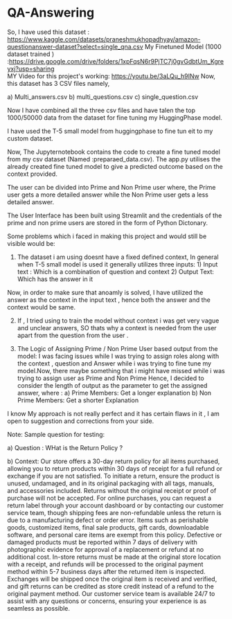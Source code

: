 # QA-Answering

So, I have used this dataset : https://www.kaggle.com/datasets/praneshmukhopadhyay/amazon-questionanswer-dataset?select=single_qna.csv
My Finetuned Model (1000 dataset trained ) :https://drive.google.com/drive/folders/1xpFqsN6r9PjTC7j0gvGdbtUm_Kgreyxj?usp=sharing  
MY Video for this project's working: https://youtu.be/3aLQu_h9INw
Now, this dataset has 3 CSV files namely, 

a) Multi_answers.csv
b) multi_questions.csv
c) single_question.csv

   Now I have combined all the three csv files and have talen the top 1000/50000 data from the dataset for fine tuning my HuggingPhase model.

   I have used the T-5 small model from huggingphase to fine tun eit to my custom dataset.


   Now, The Jupyternotebook contains the code to create a fine tuned model from my csv dataset (Named :preparaed_data.csv).
   The app.py utilises the already created fine tuned model to give a predicted outcome based on the context provided.

   The user can be divided into Prime and Non Prime user where, the Prime user gets a more detailed answer while the Non Prime user gets a less detailed answer.

   The User Interface has been built using Streamlit and the credentials of the prime and non prime users are stored in the form of Python Dictonary.  

   Some problems which i faced in making this project and would still be visible would be:

1) The dataset i am using doesnt have a fixed defined context, In general when T-5 small model is used it generally utilizes three inputs: 1) Input text : Which is a combination of question and context 
                                                                                                                                             2) Output Text: Which has the answer in it

Now, in order to make sure that anoamly is solved, I have utilized the answer as the context in the input text , hence both the answer and the context would be same.


2) If , I tried using to train the model without context i was get very vague and unclear answers, SO thats why a context is needed from the user apart from the question from the user .

3) The Logic of Assigning Prime / Non Prime User based output from the model: I was facing issues while I was trying to assign roles along with the context , question and Answer while i was trying to fine tune my model.Now, there maybe something that i might have missed while i was trying to assign user as Prime and Non Prime Hence, I decided to consider the length of output as the parameter to get the assigned answer, where :
                                                                                                                                                           a) Prime Members: Get a longer explanation
                                                                                                                                                           b) Non Prime Members: Get a shorter Explanation


I know My approach is not really perfect and it has certain flaws in it , I am open to suggestion and corrections from your side.


Note: Sample question for testing:

a) Question : WHat is the Return Policy ?

b) Context: Our store offers a 30-day return policy for all items purchased, allowing you to return products within 30 days of receipt for a full refund or exchange if you are not satisfied. To initiate a return, ensure the product is unused, undamaged, and in its original packaging with all tags, manuals, and accessories included. Returns without the original receipt or proof of purchase will not be accepted. For online purchases, you can request a return label through your account dashboard or by contacting our customer service team, though shipping fees are non-refundable unless the return is due to a manufacturing defect or order error. Items such as perishable goods, customized items, final sale products, gift cards, downloadable software, and personal care items are exempt from this policy. Defective or damaged products must be reported within 7 days of delivery with photographic evidence for approval of a replacement or refund at no additional cost. In-store returns must be made at the original store location with a receipt, and refunds will be processed to the original payment method within 5-7 business days after the returned item is inspected. Exchanges will be shipped once the original item is received and verified, and gift returns can be credited as store credit instead of a refund to the original payment method. Our customer service team is available 24/7 to assist with any questions or concerns, ensuring your experience is as seamless as possible.
